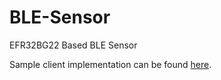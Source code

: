 # BLE-Sensor
EFR32BG22 Based BLE Sensor

Sample client implementation can be found [here](https://github.com/DictXiong/Flux-Utils/blob/dev/flux-utils/blitz_client.py).
